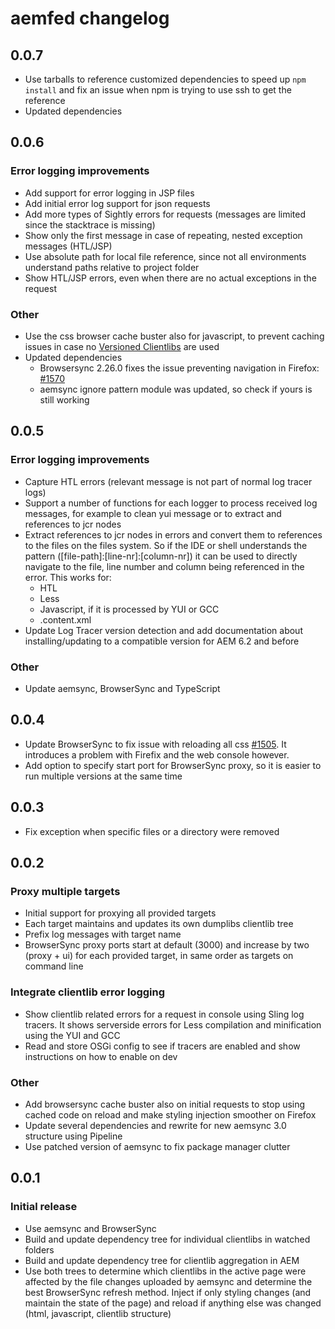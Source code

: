 # aemfed changelog

## 0.0.7

- Use tarballs to reference customized dependencies to speed up `npm install` and fix an issue when npm is trying to use ssh to get the reference
- Updated dependencies

## 0.0.6

### Error logging improvements

- Add support for error logging in JSP files
- Add initial error log support for json requests
- Add more types of Sightly errors for requests (messages are limited since the stacktrace is missing)
- Show only the first message in case of repeating, nested exception messages (HTL/JSP)
- Use absolute path for local file reference, since not all environments understand paths relative to project folder
- Show HTL/JSP errors, even when there are no actual exceptions in the request

### Other

- Use the css browser cache buster also for javascript, to prevent caching issues in case no [Versioned Clientlibs](https://adobe-consulting-services.github.io/acs-aem-commons/features/versioned-clientlibs/index.html) are used
- Updated dependencies
  - Browsersync 2.26.0 fixes the issue preventing navigation in Firefox: [#1570](https://github.com/BrowserSync/browser-sync/issues/1570)
  - aemsync ignore pattern module was updated, so check if yours is still working

## 0.0.5

### Error logging improvements

- Capture HTL errors (relevant message is not part of normal log tracer logs)
- Support a number of functions for each logger to process received log messages, for example to clean yui message or to extract and references to jcr nodes
- Extract references to jcr nodes in errors and convert them to references to the files on the files system. So if the IDE or shell understands the pattern ([file-path]:[line-nr]:[column-nr]) it can be used to directly navigate to the file, line number and column being referenced in the error. This works for:
  - HTL
  - Less
  - Javascript, if it is processed by YUI or GCC
  - .content.xml
- Update Log Tracer version detection and add documentation about installing/updating to a compatible version for AEM 6.2 and before

### Other

- Update aemsync, BrowserSync and TypeScript

## 0.0.4

- Update BrowserSync to fix issue with reloading all css [#1505](https://github.com/BrowserSync/browser-sync/issues/1505). It introduces a problem with Firefix and the web console however.
- Add option to specify start port for BrowserSync proxy, so it is easier to run multiple versions at the same time

## 0.0.3

- Fix exception when specific files or a directory were removed

## 0.0.2

### Proxy multiple targets

- Initial support for proxying all provided targets
- Each target maintains and updates its own dumplibs clientlib tree
- Prefix log messages with target name
- BrowserSync proxy ports start at default (3000) and increase by two (proxy + ui) for each provided target, in same order as targets on command line

### Integrate clientlib error logging

- Show clientlib related errors for a request in console using Sling log tracers. It shows serverside errors for Less compilation and minification using the YUI and GCC
- Read and store OSGi config to see if tracers are enabled and show instructions on how to enable on dev

### Other

- Add browsersync cache buster also on initial requests to stop using cached code on reload and make styling injection smoother on Firefox
- Update several dependencies and rewrite for new aemsync 3.0 structure using Pipeline
- Use patched version of aemsync to fix package manager clutter

## 0.0.1

### Initial release

- Use aemsync and BrowserSync
- Build and update dependency tree for individual clientlibs in watched folders
- Build and update dependency tree for clientlib aggregation in AEM
- Use both trees to determine which clientlibs in the active page were affected by the file changes uploaded by aemsync and determine the best BrowserSync refresh method. Inject if only styling changes (and maintain the state of the page) and reload if anything else was changed (html, javascript, clientlib structure)
